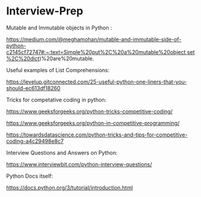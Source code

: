 # Interview-Prep

Mutable and Immutable objects in Python :

https://medium.com/@meghamohan/mutable-and-immutable-side-of-python-c2145cf72747#:~:text=Simple%20put%2C%20a%20mutable%20object,set%2C%20dict)%20are%20mutable.

Useful examples of List Comprehensions:

https://levelup.gitconnected.com/25-useful-python-one-liners-that-you-should-ec613df18260

Tricks for competative coding in python:

https://www.geeksforgeeks.org/python-tricks-competitive-coding/

https://www.geeksforgeeks.org/python-in-competitive-programming/

https://towardsdatascience.com/python-tricks-and-tips-for-competitive-coding-a4c29498e8c7



Interview Questions and Answers on Python:

https://www.interviewbit.com/python-interview-questions/

Python Docs itself:

https://docs.python.org/3/tutorial/introduction.html

